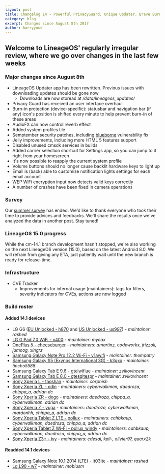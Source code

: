 ```yaml
---
layout: post
title: Changelog 14 - Powerful PrivacyGuard, Unique Updater, Brave Burn-in protection and Awesome AudioFX
category: blog
excerpt: Changes since August 8th 2017
author: harryyoud
---
```


## Welcome to LineageOS' regularly irregular review, where we go over changes in the last few weeks

### Major changes since August 8th

* LineageOS Updater app has been rewritten. Previous issues with downloading updates should be gone now
  * Downloads are now storead at _/data/lineageos_updates/_
* Privacy Guard has received an user interface overhaul
* Burn-in protection (device-specific): statusbar and navigation bar (if any) icon's position is shifted every minute to help prevent burn-in of these areas
* AudioFX can now control reverb effect
* Added system profiles tile
* Semptember security patches, including [blueborne](https://www.armis.com/blueborne/) vulnerability fix
* Jelly improvements, including more HTML 5 features support
* Disabled unused cmsdk services in builds
* Added carrier selection shortcut for Settings app, so you can jump to it right from your homescreen
* It's now possible to reapply the current system profile
* Volume buttons should no longer cause backlit hardware keys to light up
* Email is (back) able to customize notification lights settings for each email account
* WEP WiFi encryption input now detects valid keys correctly
* A number of crashes have been fixed in camera operations

### Survey

Our [summer survey](https://www.lineageos.org/Summer-Survey/) has ended. We'd like to thank everyone who took their time to provide advices and feedbacks. We'll share the results once we've analyzed the data in another post. Stay tuned!

### LineageOS 15.0 progress

While the cm-14.1 branch development hasn't stopped, we're also working on the next LineageOS version (15.0), based on the latest Android 8.0. We will refrain from giving any ETA, just patiently wait until the new branch is ready for release-time.

### Infrastructure

* CVE Tracker
  * Improvements for internal usage (maintainers): tags for filters, severity indicators for CVEs, actions are now logged

### Build roster

#### Added 14.1 devices

* LG G6 ([EU Unlocked - h870](https://wiki.lineageos.org/devices/h870) and [US Unlocked - us997](https://wiki.lineageos.org/devices/us997)) - _maintainer: rashed_
* [LG G Pad 7.0 WiFi - v400](https://wiki.lineageos.org/devices/v400) - _maintainer: mycax_
* [OnePlus 5 - cheeseburger](https://wiki.lineageos.org/devices/cheeseburger) - _maintainers: amartinz, codeworkx, jrizzoli, jumoog, xingrz_
* [Samsung Galaxy Note Pro 12.2 Wi-Fi - v1awifi](https://wiki.lineageos.org/devices/v1awifi) - _maintainer: thompatry_
* [Samsung Galaxy S5 (Exynos International 3G) - k3gxx](https://wiki.lineageos.org/devices/v1awifi) - _maintainer: tincho5588_
* [Samsung Galaxy Tab E 9.6 - gtelwifiue](https://wiki.lineageos.org/devices/gtelwifiue) - _maintainer: zvikovincent_
* [Samsung Galaxy Tab E 8.0 - gtesqltespr](https://wiki.lineageos.org/devices/gtesqltespr) - _maintainer: zvikovincent_
* [Sony Xperia L - taoshan](https://wiki.lineageos.org/devices/taoshan) - _maintainer: corphish_
* [Sony Xperia ZL - odin](https://wiki.lineageos.org/devices/odin) - _maintainers: cyberwalkman, daedroza, chippa_a, adrian dc_
* [Sony Xperia ZR - dogo](https://wiki.lineageos.org/devices/dogo) - _maintainers: daedroza, chippa_a, cyberwalkman. adrian dc_
* [Sony Xperia Z - yuga](https://wiki.lineageos.org/devices/yuga) - _maintainers: daedroza, cyberwalkman, mardonhh, chippa_a, adrian dc_
* [Sony Xperia Tablet Z LTE - pollux](https://wiki.lineageos.org/devices/pollux) - _maintainers: cahbkaup, cyberwalkman, daedroza, chippa_a,  adrian dc_
* [Sony Xperia Tablet Z Wi-Fi - pollux_windy](https://wiki.lineageos.org/devices/pollux_windy) - _maintainers: cahbkaup, cyberwalkman, daedroza, chippa_a,  adrian dc_
* [Sony Xperia Z3+ - ivy](https://wiki.lineageos.org/devices/ivy) - _maintainers: cdesai, kali-, olivier97, quarx2k_

#### Readded 14.1 devices

* [Samsung Galaxy Note 10.1 2014 (LTE) - lt03lte](https://wiki.lineageos.org/devices/lt03lte) - _maintainer: rashed_
* [Lg L90 - w7](https://wiki.lineageos.org/devices/w7) - _maintainer: mobiusm_
